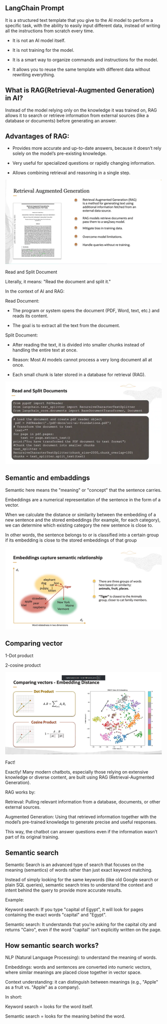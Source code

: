 ## LangChain Prompt 

   It is a structured text template that you give to the AI model to perform a specific task, with the ability to easily input different data, instead of writing all the instructions from scratch every time.

   * It is not an AI model itself.

   * It is not training for the model.

   * It is a smart way to organize commands and instructions for the model.

   * It allows you to reuse the same template with different data without rewriting everything.




## What is RAG(Retrieval-Augmented Generation) in AI?


Instead of the model relying only on the knowledge it was trained on, RAG allows it to search or retrieve information from external sources (like a database or documents) before generating an answer.


## Advantages of RAG:

   * Provides more accurate and up-to-date answers, because it doesn’t rely solely on the model’s pre-existing knowledge.

   * Very useful for specialized questions or rapidly changing information.

   * Allows combining retrieval and reasoning in a single step.



![RAG](../images/rag_ai.png)


Read and Split Document

Literally, it means: "Read the document and split it."

In the context of AI and RAG:

Read Document:

  * The program or system opens the document (PDF, Word, text, etc.) and reads its content.

  * The goal is to extract all the text from the document.

Split Document:

  * After reading the text, it is divided into smaller chunks instead of handling the entire text at once.

  * Reason: Most AI models cannot process a very long document all at once.

  * Each small chunk is later stored in a database for retrieval (RAG).

![RAG](../images/read_split.png)

## Semantic and embaddings

Semantic here means the "meaning" or "concept" that the sentence carries.

Embeddings are a numerical representation of the sentence in the form of a vector.

When we calculate the distance or similarity between the embedding of a new sentence and the stored embeddings (for example, for each category), we can determine which existing category the new sentence is close to.

In other words, the sentence belongs to or is classified into a certain group if its embedding is close to the stored embeddings of that group


![embadding](../images/empadding_semantic.png)



## Comparing vector 
  1-Dot product 

  2-cosine product

![embadding](../images/comparing_vector.png)


Fact!

Exactly! Many modern chatbots, especially those relying on extensive knowledge or diverse content, are built using RAG (Retrieval-Augmented Generation).

RAG works by:

Retrieval: Pulling relevant information from a database, documents, or other external sources.

Augmented Generation: Using that retrieved information together with the model’s pre-trained knowledge to generate precise and useful responses.

This way, the chatbot can answer questions even if the information wasn’t part of its original training.



## Semantic search
Semantic Search is an advanced type of search that focuses on the meaning (semantics) of words rather than just exact keyword matching.

Instead of simply looking for the same keywords (like old Google search or plain SQL queries), semantic search tries to understand the context and intent behind the query to provide more accurate results.

 Example:

Keyword search: If you type "capital of Egypt", it will look for pages containing the exact words "capital" and "Egypt".

Semantic search: It understands that you’re asking for the capital city and returns "Cairo", even if the word "capital" isn’t explicitly written on the page.

## How semantic search works?

NLP (Natural Language Processing): to understand the meaning of words.

Embeddings: words and sentences are converted into numeric vectors, where similar meanings are placed close together in vector space.

Context understanding: it can distinguish between meanings (e.g., "Apple" as a fruit vs. "Apple" as a company).

 In short:

Keyword search = looks for the word itself.

Semantic search = looks for the meaning behind the word.